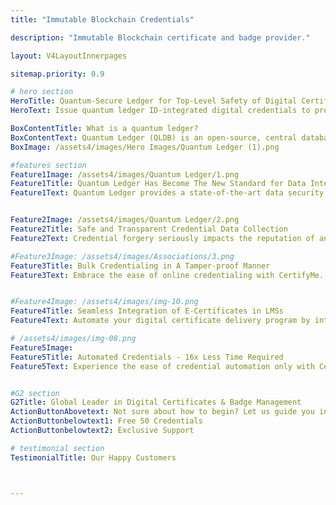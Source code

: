 ```yaml
---
title: "Immutable Blockchain Credentials"

description: "Immutable Blockchain certificate and badge provider."

layout: V4LayoutInnerpages

sitemap.priority: 0.9

# hero section
HeroTitle: Quantum-Secure Ledger for Top-Level Safety of Digital Certificates
HeroText: Issue quantum ledger ID-integrated digital credentials to protect cryptographic algorithms used in digital credentials.

BoxContentTitle: What is a quantum ledger?
BoxContentText: Quantum Ledger (QLDB) is an open-source, central database that stores every detail without the flexibility of removing or deleting an entry or modifying the history. Along with ledger, our credentialing platform is also blockchain-powered. <br> Thus, data tampering is no longer a concern when you choose us as your credentialing partner.
BoxImage: /assets4/images/Hero Images/Quantum Ledger (1).png

#features section
Feature1Image: /assets4/images/Quantum Ledger/1.png
Feature1Title: Quantum Ledger Has Become The New Standard for Data Integration in Digital Credentials
Feature1Text: Quantum Ledger provides a state-of-the-art data security mechanism as it has no single point of failure because it runs on many nodes in parallel, which can be located anywhere in the world. It is also highly scalable as more nodes are added without any downside since Quantum Ledger becomes more fault tolerant and more reliable with the number of nodes available. <br> Quantum ledger-integrated digital credentials are future-proof against the potential threat of quantum computers. No matter how advanced quantum computing gets, the security and privacy of digital credentials remain intact.


Feature2Image: /assets4/images/Quantum Ledger/2.png
Feature2Title: Safe and Transparent Credential Data Collection
Feature2Text: Credential forgery seriously impacts the reputation of an organization. To address this, CertifyMe has introduced digital badges and certificates that store details in a quantum ledger database that allows credential activity monitoring and tracking of the engagement level. <br> Our blockchain-enabled decentralized and distributed ledger system maintains a tamper-proof record of credential transactions and updates. We maintain data integrity following easy verification and validation of digital credentials.

#Feature3Image: /assets4/images/Associations/3.png
Feature3Title: Bulk Credentialing in A Tamper-proof Manner
Feature3Text: Embrace the ease of online credentialing with CertifyMe. Press a single button and automatically send your certificates & badges to all recipients. Simplify the process of providing a ‘seal of approval’ to learners & members to progress their careers.


#Feature4Image: /assets4/images/img-10.png
Feature4Title: Seamless Integration of E-Certificates in LMSs
Feature4Text: Automate your digital certificate delivery program by integrating us into your existing learning management systems following a no-code integration process. Effortlessly manage your recipient data without the worry of data theft.

# /assets4/images/img-08.png
Feature5Image:
Feature5Title: Automated Credentials - 16x Less Time Required
Feature5Text: Experience the ease of credential automation only with CertifyMe. Quick delivery and tracking of as many credentials as you issue. Don’t be in the dark anymore about the future of credentials offered by you - track them down whenever you want, wherever you want.<br> Integrate us into your learning management system (LMSs) for a simplified yet effective credential management solution.


#G2 section
G2Title: Global Leader in Digital Certificates & Badge Management
ActionButtonAbovetext: Not sure about how to begin? Let us guide you in the right direction!
ActionButtonbelowtext1: Free 50 Credentials
ActionButtonbelowtext2: Exclusive Support

# testimonial section
TestimonialTitle: Our Happy Customers 



---
```


